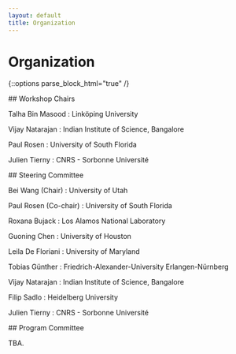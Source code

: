 ```yaml
---
layout: default
title: Organization
---
```


# Organization

{::options parse_block_html="true" /}

<div class="left">
## Workshop Chairs

Talha Bin Masood
: Link&ouml;ping University

Vijay Natarajan
: Indian Institute of Science, Bangalore

Paul Rosen
: University of South Florida

Julien Tierny
: CNRS - Sorbonne Universit&eacute;

</div>
<div class="right">
## Steering Committee

Bei Wang (Chair)
: University of Utah

Paul Rosen (Co-chair)
: University of South Florida

Roxana Bujack
: Los Alamos National Laboratory

Guoning Chen
: University of Houston

Leila De Floriani
: University of Maryland

Tobias G&uuml;nther
: Friedrich-Alexander-University Erlangen-N&uuml;rnberg

Vijay Natarajan
: Indian Institute of Science, Bangalore

Filip Sadlo	
: Heidelberg University

Julien Tierny
: CNRS - Sorbonne Universit&eacute;

</div>

<div class="left">
## Program Committee

TBA.

<!-- </div> -->
